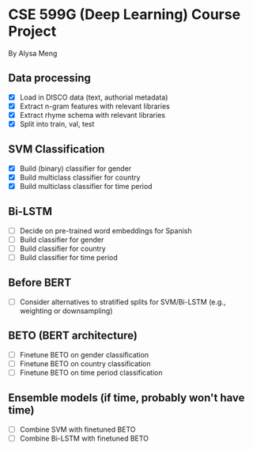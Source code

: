 # CSE 599G (Deep Learning) Course Project

By Alysa Meng

## Data processing

- [X] Load in DISCO data (text, authorial metadata)
- [X] Extract n-gram features with relevant libraries
- [X] Extract rhyme schema with relevant libraries
- [X] Split into train, val, test

## SVM Classification

- [X] Build (binary) classifier for gender
- [X] Build multiclass classifier for country
- [X] Build multiclass classifier for time period

## Bi-LSTM

- [ ] Decide on pre-trained word embeddings for Spanish
- [ ] Build classifier for gender
- [ ] Build classifier for country
- [ ] Build classifier for time period

## Before BERT

- [ ] Consider alternatives to stratified splits for SVM/Bi-LSTM (e.g., weighting or downsampling)

## BETO (BERT architecture)

- [ ] Finetune BETO on gender classification
- [ ] Finetune BETO on country classification
- [ ] Finetune BETO on time period classification

## Ensemble models (if time, probably won't have time)

- [ ] Combine SVM with finetuned BETO
- [ ] Combine Bi-LSTM with finetuned BETO
